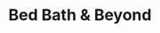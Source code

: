 ---
title: "Bed Bath & Beyond"
url: /vancouver/bed-bath-and-beyond-vancouver-plaza-drive/
shop: houseware
---